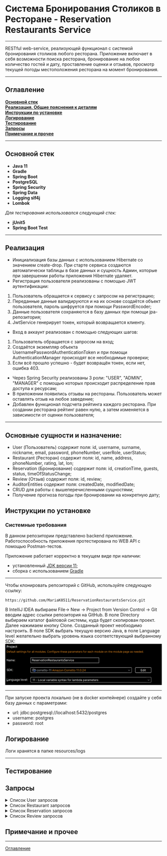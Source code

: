 # Система Бронирования Столиков в Ресторане - Reservation Restaurants Service

_____

RESTful web-service, реализующей функционал с системой бронирования столиков любого ресторана. Приложение включает в себя возможности поиска ресторана, бронирование на любое количество гостей и дату,
проставление оценки и отзывов, просмотр текущей погоды местоположения ресторана на момент бронирования.
_____

## Оглавление

**[Основной стек](#Основной-стек)**<br>
**[Реализация. Общие пояснения к деталям](#Реализация.-Общие-пояснения-к-деталям)**<br>
**[Инструкции по установке](#Инструкции-по-установке)**<br>
**[Логирование](#Логирование)**<br>
**[Тестирование](#Тестирование)**<br>
**[Запросы](#Совместимость)**<br>
**[Примечание и прочее](Примечание-и-прочее)**<br>

_____________

## Основной стек

- **Java 11**
- **Gradle**
- **Spring Boot**
- **PostgreSQL**
- **Spring Security**
- **Spring Data**
- **Logging slf4j**
- **Lombok**

_Для тестирования использовался следующий стек:_

- **jUnit5**
- **Spring Boot Test**

________________

## Реализация

- Инициализация базы данных с использованием Hibernate со значением create-drop. При старте сервиса создаются автоматически таблицы в базе данных и сущность Админ, которые при завершении работы приложения Hibernate удаляет.
- Регистрация пользователя реализованы с помощью JWT аутентификации:
1) Пользователь обращается к сервису с запросом на регистрацию;
2) Переданные данные валидируются и на их основе создаётся объект пользователя, пароль шифруется при помощи PasswordEncoder;
3) Данные пользователя сохраняются в базу данных при помощи jpa-репозитория;
4) JwtService генерирует токен, который возвращается клиенту.

- Вход в аккаунт реализован с помощью следующих шагов:
1) Пользователь обращается с запросом на вход;
2) Создаётся экземпляр объекта UsernamePasswordAuthenticationToken и при помощи AuthenticationManager происходят все необходимые проверки;
3) Если всё прошло успешно - будет возвращён токен, если нет, ошибка 403.

- Через Spring Security реализованы 3 роли: "USER", "ADMIN", "MANAGER" с помощью которых происходит распределение прав доступа к ресурсам;
- В приложении появились отзывы на рестораны. Пользователь может оставлять отзыв на любое заведение;
- Добавлен функционал подсчета рейтинга каждого ресторана. При создании ресторана рейтинг равен нулю, а затем изменяется в зависимости от оценки пользователя;

_________________

## Основные сущности и назначение:

- User (Пользователь) содержит поля: id, username, surname, nickname, email, password, phoneNumber, userRole,
  userStatus;
- Restaurant (Ресторан) содержит поля: id, name, address, phoneNumber, rating, lat, lon;
- Reservation (Бронирование) содержит поля: id, creationTime, guests, status, timeOfStatusChange;
- Review (Отзыв) содержит поля: id, review;
- AuditorEntities содержит поля: createdDate, modifiedDate;
- CRUD для работы с вышеперечисленными сущностями;
- Получение прогноза погоды при бронировании на конкретную дату;

## Инструкции по установке

### Системные требования
В данном репозитории представлено backend приложение. Работоспособность приложения протестирована по WEB API с помощью
Postman-тестов.

Приложение работает корректно в текущем виде при наличии:

- установленный [JDK версии 11](https://docs.aws.amazon.com/corretto/);
- сборка с использованием [Gradle](https://gradle.org/)

_____________________________________________
Чтобы клонировать репозиторий с GitHub, используйте следующую ссылку:

```
https://github.com/MariaK0511/ReservationRestaurantsService.git
```

В IntelliJ IDEA выбираем File-> New -> Project from Version Control -> Git  вводим адрес ссылки репозитория на GitHub. В поле Directory выбираем каталог файловой системы, куда будет скопирован проект. Далее нажимаем кнопку Clone.
Созданный проект необходимо настроить. В поле SDK выбрать текущую версию Java, в поле Language level желательно выбрать уровень языка соответствующий выбранному SDK:
![img.png](img.png)

_____________________________________________

При запуске проекта локально (не в docker контейнере) создайте у себя базу данных с параметрами:

- url:  jdbc:postgresql://localhost:5432/postgres
- username: postgres
- password: root

## Логирование

Логи хранятся в папке resources/logs

_________________

## Тестирование

## Запросы

<details>
  <summary>Список User запросов</summary>

#### 1. POST запрос на регистрацию User http://localhost:8080/registration с телом:

```
{
  "username": "Jerry",
  "surname": "Smith",
  "nickname": "Jerry91",
  "email": "jerry91@gmail.com",
  "password": "MGLI9K3NzjZ9KsI",
  "phoneNumber": "80293773456",
  "userRole": "USER"
}
```
Создаёт пользователя и возвращает ответ, присваивая пользователю пустой id, который будет присвоен пользователю после входа в систему

```
{
 "id": 2,
 "username": "Jerry",
 "surname": "Smith",
 "nickname": "Jerry91",
 "email": "jerry91@gmail.com",
 "password": "MGLI9K3NzjZ9KsI",
 "phoneNumber": "80293773456",
 "userRole": "USER"
}
```

#### 2. POST запрос http://localhost:8080/login на вход в сервис

```
{
 "email": "jerry91@gmail.com",
 "password": "MGLI9K3NzjZ9KsI",
}
```
Если email и password правильные, то ответ будет уникальный токен.

#### 3. GET запрос http://localhost:8080/user/{userId} где userId = 2 даст ответ
```
Authorization: Bearer_xxxxx.yyyyy.zzzzz

{
 "id": 2,
 "username": "Jerry",
 "surname": "Smith",
 "nickname": "Jerry91",
 "email": "jerry91@gmail.com",
 "password": "MGLI9K3NzjZ9KsI",
 "phoneNumber": "80293773456",
 "userRole": "USER"
}
```

#### 4. GET запрос http://localhost:8080/users вернёт список всех пользователей

```
Authorization: Bearer_xxxxx.yyyyy.zzzzz

[
  {
    "id": 1,
    "username": "Mary",
    "surname": "Mikh",
    "nickname": "MaryMikh",
    "email": "mary@gmail.com",
    "password": "$2a$10$btyzEpYXmYceuN61mk45GuQ3j8yx2Vdd1yTAWl/80g0O6o6N.74O.",
    "phoneNumber": "80448878709",
    "userRole": "ADMIN"
  },
  {
    "id": 2,
    "username": "Jerry",
    "surname": "Smith",
    "nickname": "Jerry91",
    "email": "jerry91@gmail.com",
    "password": "$2a$10$aGeAtq3hXDlGzojQThHsw.OyTMKlcPrcR157KkMU0ous.YfB/Q.Ri",
    "phoneNumber": "+80293773456",
    "userRole": "USER"
  }
```

#### 5. PUT запрос http://localhost:8080/user/{userId} где userId = 2 с телом

```
{
  "username": "Jerry",
  "surname": "Smith",
  "nickname": "Jerry92",
  "email": "jerry91@gmail.com",
  "password": "MGLI9K3NzjZ9KsI",
  "phoneNumber": 80293773456,
  "userRole": "USER"
}
```

Обновит поля и вернёт обновленные данные:
```
{
  "username": "Jerry",
  "surname": "Smith",
  "nickname": "Jerry92",
  "email": "jerry91@gmail.com",
  "password": "MGLI9K3NzjZ9KsI",
  "phoneNumber": 80293773456,
  "userRole": "USER"
}
```
#### 6. DELETE запрос http://localhost:8080/{userId} где userId = 2 даст ответ без тела , со статусом 201 No Content:
```
<Response body is empty>
```
*Повторный запрос на этот же адрес будет возвращать один и тот же ответ, так как запрос идемпотентный, что и требуется по REST*


</details>

<details>
  <summary>Список Restaurant запросов</summary>

запросы создаются только если UserRole = "ADMIN" 

#### 1. POST запрос на создание Ресторана  http://localhost:8080/restaurant/save с телом:

```
Authorization: Bearer_xxxxx.yyyyy.zzzzz

{
  "name": "Vasilki",
  "address": "prasp. Niezaliežnasci 16",
  "phoneNumber": "80296547809",
  "rating": 4,
  "lat": 53.9006,
  "lon": 27.5590,
  "weatherDto": { }
}
```
Создаёт ресторан и возвращает ответ с присвоенным ресторану id:

```
{
  "id": 2,
  "name": "Vasilki",
  "address": "prasp. Niezaliežnasci 16",
  "phoneNumber": "+80296547809",
  "rating": 4,
  "lat": 53.9006,
  "lon": 27.559,
  "weatherDto": null
}
```


#### 2. GET запрос http://localhost:8080/restaurant/{restaurantId}?wantWeather = true/false где restaurantId = 2 даст ответ:
```
Authorization: Bearer_xxxxx.yyyyy.zzzzz

{
  "id": 2,
  "name": "Vasilki",
  "address": "prasp. Niezaliežnasci 16",
  "phoneNumber": "80296547809",
  "rating": 4,
  "lat": 53.9006,
  "lon": 27.5590,
  "weatherDto": { }
}
```

Вернёт тело ответа вместе с текущей погодой:

```
{
  "id": 2,
  "name": "Vasilki",
  "address": "prasp. Niezaliežnasci 16",
  "phoneNumber": "+80296547809",
  "rating": 4,
  "lat": 53.9006,
  "lon": 27.559,
  "weatherDto": {
    "temperature": 298.01,
    "typeOfWeather": "clear sky"
  }
}
```

#### 3. GET запрос http://localhost:8080/restaurant/restaurants вернёт список всех ресторанов:

```
Authorization: Bearer_xxxxx.yyyyy.zzzzz

[
  {
    "id": 1,
    "name": "Patrick Pub",
    "address": "str.Hiercena, 4",
    "phoneNumber": "+375296199865",
    "rating": 0,
    "lat": 53.893009,
    "lon": 27.567444,
    "weatherDto": null
  },
  {
    "id": 2,
    "name": "Vasilki",
    "address": "prasp. Niezaliežnasci 16",
    "phoneNumber": "+80296547809",
    "rating": 4,
    "lat": 53.9006,
    "lon": 27.559,
    "weatherDto": null
  }
]
```

#### 4. PUT запрос http://localhost:8080/restaurant/{restaurantId} где restaurantId = 2 с телом, в котором обновляем поле "rating":

```
Authorization: Bearer_xxxxx.yyyyy.zzzzz

{
  "name": "Vasilki",
  "address": "prasp. Niezaliežnasci 16",
  "phoneNumber": "80293337809",
  "rating": 5,
  "lat": 53.9006,
  "lon": 27.5590,
  "weatherDto": {}
}
```

Обновит необходимые поля и вернёт обновленные данные:
```
{
  "id": 2,
  "name": "Vasilki",
  "address": "prasp. Niezaliežnasci 16",
  "phoneNumber": "+80293337809",
  "rating": 5,
  "lat": 53.9006,
  "lon": 27.559,
  "weatherDto": null
}
```

#### 5. GET запрос http://localhost:8080/restaurant/{restaurantId}/reservations где restaurantId = 2, вернёт список всех резерваций:

```
Authorization: Bearer_xxxxx.yyyyy.zzzzz

[
  {
    "id": 2,
    "creationTime": "2024-08-16T12:10:32.370532",
    "status": "ACTIVE",
    "timeStatusChange": "2024-08-16T12:11:32.392396",
    "guests": 5
  },
  {
    "id": 3,
    "creationTime": "2024-08-16T12:12:04.966571",
    "status": null,
    "timeStatusChange": null,
    "guests": 2
  }
]
```
#### 6. DELETE запрос http://localhost:8080/restaurant/{restaurantId} где restaurantId = 2 даст ответ без тела , со статусом 201 No Content:

```
<Response body is empty>
```
*Повторный запрос на этот же адрес будет возвращать один и тот же ответ, так как запрос идемпотентный, что и требуется по REST*

```
Response code: 403;
```

</details>


<details>
  <summary>Список Reservation запросов</summary>

запросы создаются только если UserRole = "ADMIN"

#### 1. POST запрос на создание Резервации http://localhost:8080/reservation/restaurant/2/user/2/reservation с телом:

```
{
  "creationTime": "",
  "status": "ACTIVE",
  "timeStatusChange": "",
  "guests": 5
}
```
Создаёт резервацию и возвращает ответ, добавляя текущее время создания, а также присваивает id:

```
{
  "id": 2,
  "creationTime": "2024-08-09T16:17:45.8123252",
  "status": null,
  "timeStatusChange": null,
  "guests": 5
}
```


#### 2. GET запрос http://localhost:8080/reservation/restaurant/2 где reservationId = 2 даст ответ:
```
Authorization: Bearer_xxxxx.yyyyy.zzzzz

{
  "id": 2,
  "creationTime": "2024-08-16T12:18:57.012416",
  "status": null,
  "timeStatusChange": null,
  "guests": 5
}
```

#### 3. GET запрос http://localhost:8080/reservation/restaurant/reservations вернёт список всех резерваций:

```
Authorization: Bearer_xxxxx.yyyyy.zzzzz

[
  {
    "id": 1,
    "creationTime": "2024-08-16T14:37:56.385811",
    "status": "RESERVED",
    "timeStatusChange": "2024-08-16T14:37:56.385811",
    "guests": 2
  },
  {
    "id": 2,
    "creationTime": "2024-08-16T14:39:11.775042",
    "status": null,
    "timeStatusChange": null,
    "guests": 2
  }
]
```

#### 4. PUT запрос http://localhost:8080/reservation/restaurant/{reservationId} где reservationId = 2 с телом, в котором обновляем поле "guests":

```
Authorization: Bearer_xxxxx.yyyyy.zzzzz

{
  "creationTime": "",
  "status": "ACTIVE",
  "timeStatusChange": "",
  "guests": 4
}
```

Обновит необходимые поля и вернёт обновленные данные:
```
{
  "id": 2,
  "creationTime": "2024-08-16T14:39:11.775042",
  "status": "ACTIVE",
  "timeStatusChange": "2024-08-16T14:43:25.176322",
  "guests": 4
}
```

#### 5. PUT запрос http://localhost:8080/reservation/status/restaurant/{{restaurantId}}/reservation/{{reservationId}}/reservationStatus чтобы установите статус бронирования по идентификатору ресторана и идентификатору бронирования, 
где restaurantId = 2, вернёт список всех резерваций и reservationId = 2:

```
Authorization: Bearer_xxxxx.yyyyy.zzzzz

{
  "creationTime": "",
  "status": "INACTIVE",
  "timeStatusChange": "",
  "guests": 4
}
```

Вернёт тело ответа с временем изменения статуса:

```
{
  "id": 2,
  "creationTime": "2024-08-16T15:17:01.379404",
  "status": "INACTIVE",
  "timeStatusChange": "2024-08-16T15:19:18.1583065",
  "guests": 2
}
```
#### 6. DELETE запрос http://localhost:8080/reservation/restaurant/{reservationId} где reservationId = 2 даст ответ без тела , со статусом 201 No Content:
```
<Response body is empty>
```
*Повторный запрос на этот же адрес будет возвращать один и тот же ответ, так как запрос идемпотентный, что и требуется по REST*

```
Response code: 403;
```

</details>

<details>
  <summary>Список Review запросов</summary>

запросы создаются только если UserRole = "ADMIN"

#### 1. POST запрос на создание Отзыва http://localhost:8080/restaurant/{{restaurantId}}/user/{{userId}}/review где restaurantId = 2 и userId = 2 с телом:

```
Authorization: Bearer_xxxxx.yyyyy.zzzzz

{
  "review": "Good service!"
}
```
Создаёт резервацию и возвращает ответ, присваивая id:

```
{
  "id": 0,
  "review": "Good service!"
}
```

#### 4. PUT запрос http://localhost:8080/restaurant/review/{reviewId} где reviewId = 2 с телом, в котором обновляем поле "review":

```
Authorization: Bearer_xxxxx.yyyyy.zzzzz

{
  "review": "Excellent service!"
}
```

Обновит review поле и вернёт обновленные данные:
```
{
  "id": 0,
  "review": "Excellent service!"
}
```


#### 6. DELETE запрос http://localhost:8080/restaurant/review/{reviewId} где reviewId = 2 даст ответ без тела , со статусом 201 No Content:
```
<Response body is empty>
```
*Повторный запрос на этот же адрес будет возвращать один и тот же ответ, так как запрос идемпотентный, что и требуется по REST*

```
Response code: 403;
```

#### 3. GET запрос http://localhost:8080/restaurant/{restaurantId}/reviews где restaurantId = 2, вернёт список всех отзывов ресторана:

```
Authorization: Bearer_xxxxx.yyyyy.zzzzz

[
  {
    "id": 1,
    "review": "Delicious meat dishes"
  },
  {
    "id": 2,
    "review": "Excellent service!"
  }
]
```

#### 2. GET запрос http://localhost:8080/user/{reviewId}/reviews где reviewId = 2 даст ответ:
```
Authorization: Bearer_xxxxx.yyyyy.zzzzz

[
 {
    "id": 2,
    "review": "Excellent service!"
 }
]
```

</details>

## Примечание и прочее

___
[Оглавление](#Оглавление)